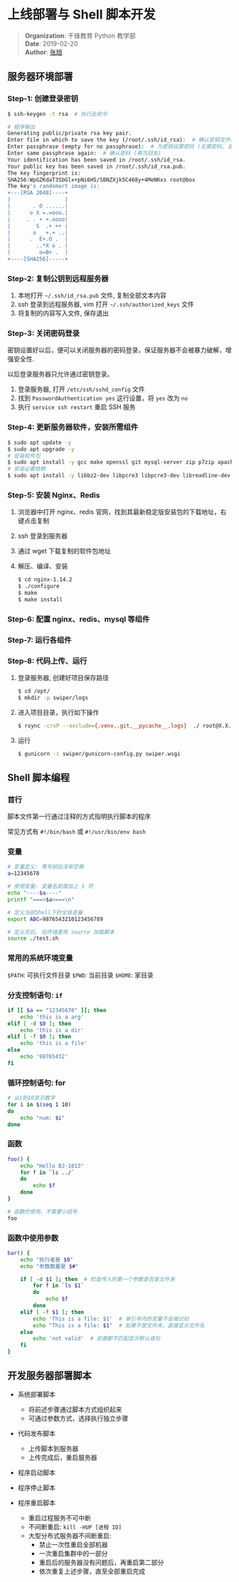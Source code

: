 # 上线部署与 Shell 脚本开发

> **Organization**: 千锋教育 Python 教学部<br>
> **Date**: 2019-02-20<br>
> **Author**: [张旭](mailto:zhangxu@1000phone.com)


## 服务器环境部署

### Step-1: 创建登录密钥

```bash
$ ssh-keygen -t rsa  # 执行此命令

# 程序输出
Generating public/private rsa key pair.
Enter file in which to save the key (/root/.ssh/id_rsa):  # 确认密钥文件位置 (敲回车)
Enter passphrase (empty for no passphrase):  # 为密钥设置密码 (无需密码, 直接回车)
Enter same passphrase again:  # 确认密码 (再次回车)
Your identification has been saved in /root/.ssh/id_rsa.
Your public key has been saved in /root/.ssh/id_rsa.pub.
The key fingerprint is:
SHA256:WpGZKdaT3SbGlx+pNi6H5/SBNZXjk5C468y+4MeNKxs root@box
The key's randomart image is:
+---[RSA 2048]----+
|                 |
|       . O ......|
|      o X =.=ooo.|
|     . . + +.oooo|
|        S  .+ ++ |
|       o   +.+ ..|
|      .  E+.O .  |
|        ..*X o . |
|         o=B+ .  |
+----[SHA256]-----+
```

### Step-2: 复制公钥到远程服务器
1. 本地打开 `~/.ssh/id_rsa.pub` 文件, 复制全部文本内容
2. ssh 登录到远程服务器, vim 打开 `~/.ssh/authorized_keys` 文件
3. 将复制的内容写入文件, 保存退出

### Step-3: 关闭密码登录

密钥设置好以后，便可以关闭服务器的密码登录，保证服务器不会被暴力破解，增强安全性.

以后登录服务器只允许通过密钥登录。

1. 登录服务器, 打开 `/etc/ssh/sshd_config` 文件
2. 找到 `PasswordAuthentication yes` 这行设置，将 `yes` 改为 `no`
3. 执行 `service ssh restart` 重启 SSH 服务


### Step-4: 更新服务器软件，安装所需组件

```bash
$ sudo apt update -y
$ sudo apt upgrade -y
# 安装软件包
$ sudo apt install -y gcc make openssl git mysql-server zip p7zip apache2-utils sendmail
# 安装必要依赖
$ sudo apt install -y libbz2-dev libpcre3 libpcre3-dev libreadline-dev libsqlite3-dev libssl-dev zlib1g-dev
```

### Step-5: 安装 Nginx、Redis

1. 浏览器中打开 nginx、redis 官网，找到其最新稳定版安装包的下载地址，右键点击复制
2. ssh 登录到服务器
3. 通过 wget 下载复制的软件包地址
4. 解压、编译、安装

    ```bash
    $ cd nginx-1.14.2
    $ ./configure
    $ make
    $ make install
    ```

### Step-6: 配置 nginx、redis、mysql 等组件
### Step-7: 运行各组件
### Step-8: 代码上传、运行

1. 登录服务器, 创建好项目保存路径

    ```bash
    $ cd /opt/
    $ mkdir -p swiper/logs
    ```

2. 进入项目目录，执行如下操作

    ```bash
    $ rsync -crvP --exclude={.venv,.git,__pycache__,logs}  ./ root@X.X.X.X:/opt/swiper/
    ```

3. 运行

    ```bash
    $ gunicorn -c swiper/gunicorn-config.py swiper.wsgi
    ```


## Shell 脚本编程

### 首行

脚本文件第一行通过注释的方式指明执行脚本的程序

常见方式有 `#!/bin/bash` 或 `#!/usr/bin/env bash`


### 变量

```bash
# 变量定义: 等号前后没有空格
a=12345678

# 使用变量: 变量名前面加上 $ 符
echo "----$a----"
printf "===>$a<===\n"

# 定义当前Shell下的全局变量
export ABC=9876543210123456789

# 定义完后, 在终端里用 source 加载脚本
source ./test.sh
```


### 常用的系统环境变量

`$PATH`: 可执行文件目录
`$PWD`: 当前目录
`$HOME`: 家目录


### 分支控制语句: `if`

```bash
if [[ $a == "12345678" ]]; then
    echo 'this is a arg'
elif [ -d $0 ]; then
    echo 'this is a dir'
elif [ -f $0 ]; then
    echo 'this is a file'
else
    echo '98765432'
fi
```


### 循环控制语句: for

```bash
# 从1到10显示数字
for i in $(seq 1 10)
do
    echo "num: $i"
done
```


### 函数

```bash
foo() {
    echo "Hello BJ-1813"
    for f in `ls ../`
    do
        echo $f
    done
}

# 函数的使用，不需要小括号
foo
```


### 函数中使用参数

```bash
bar() {
    echo "执行者是 $0"
    echo "参数数量是 $#"

    if [ -d $1 ]; then  # 检查传入的第一个参数是否是文件夹
        for f in `ls $1`
        do
            echo $f
        done
    elif [ -f $1 ]; then
        echo 'This is a file: $1'  # 单引号内的变量不会被识别
        echo "This is a file: $1"  # 如果不是文件夹，直接显示文件名
    else
        echo 'not valid'  # 前面都不匹配显示默认语句
    fi
}
```


## 开发服务器部署脚本

* 系统部署脚本
    * 将前述步骤通过脚本方式组织起来
    * 可通过参数方式，选择执行独立步骤

* 代码发布脚本
    * 上传脚本到服务器
    * 上传完成后，重启服务器

* 程序启动脚本

* 程序停止脚本

* 程序重启脚本
    * 重启过程服务不可中断
    * 不间断重启: `kill -HUP [进程 ID]`
    * 大型分布式服务器不间断重启:
        - 禁止一次性重启全部机器
        - 一次重启集群中的一部分
        - 重启后的服务器没有问题后，再重启第二部分
        - 依次重复上述步骤，直至全部重启完成
